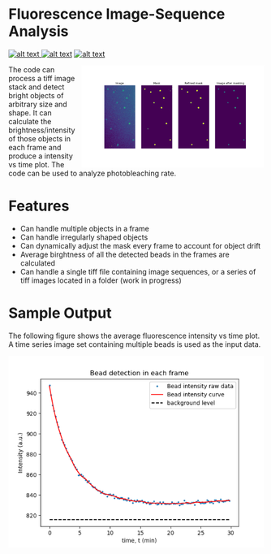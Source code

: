 # Fluorescence Image-Sequence Analysis

<p float="left">
<a href = "https://github.com/zaman13/fluorescence-image-sequence-analysis/tree/main/Codes"> <img src="https://img.shields.io/badge/Language-Python-blue" alt="alt text"> </a>
<a href = "https://github.com/zaman13/fluorescence-image-sequence-analysis/blob/main/LICENSE"> <img src="https://img.shields.io/badge/License-MIT-green" alt="alt text"></a>
<a href = "[https://github.com/zaman13/Poisson-solver-2D/tree/master/Code](https://github.com/zaman13/fluorescence-image-sequence-analysis/tree/main/Codes)"> <img src="https://img.shields.io/badge/Version-1.3-red" alt="alt text"> </a>
</p>


<img align = "right" src="https://github.com/zaman13/fluorescence-image-sequence-analysis/blob/main/Sample%20output/Figure_3.png" alt="alt text" width="360">

The code can process a tiff image stack and detect bright objects of arbitrary size and shape. It can calculate the brightness/intensity of those objects in each frame and produce a intensity vs time plot. The code can be used to analyze photobleaching rate. 



# Features
- Can handle multiple objects in a frame
- Can handle irregularly shaped objects
- Can dynamically adjust the mask every frame to account for object drift
- Average birghtness of all the detected beads in the frames are calculated
- Can handle a single tiff file containing image sequences, or a series of tiff images located in a folder (work in progress) 
  

# Sample Output
The following figure shows the average fluorescence intensity vs time plot. A time series image set containing multiple beads is used as the input data. 

<img align = "left" src="https://github.com/zaman13/fluorescence-image-sequence-analysis/blob/main/Sample%20output/image_2_c1.png" alt="alt text" width="600">
  
